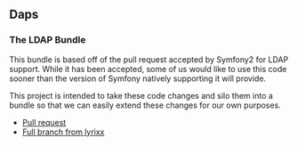 ## Daps ##
### The LDAP Bundle ### 

This bundle is based off of the pull request accepted by Symfony2 for LDAP support.
While it has been accepted, some of us would like to use this code sooner than 
the version of Symfony natively supporting it will provide. 

This project is intended to take these code changes and silo them into a bundle so that 
we can easily extend these changes for our own purposes.

* [Pull request](https://github.com/symfony/symfony/pull/5189/files)
* [Full branch from lyrixx](https://github.com/lyrixx/symfony/compare/master...feat-security-ldap)
